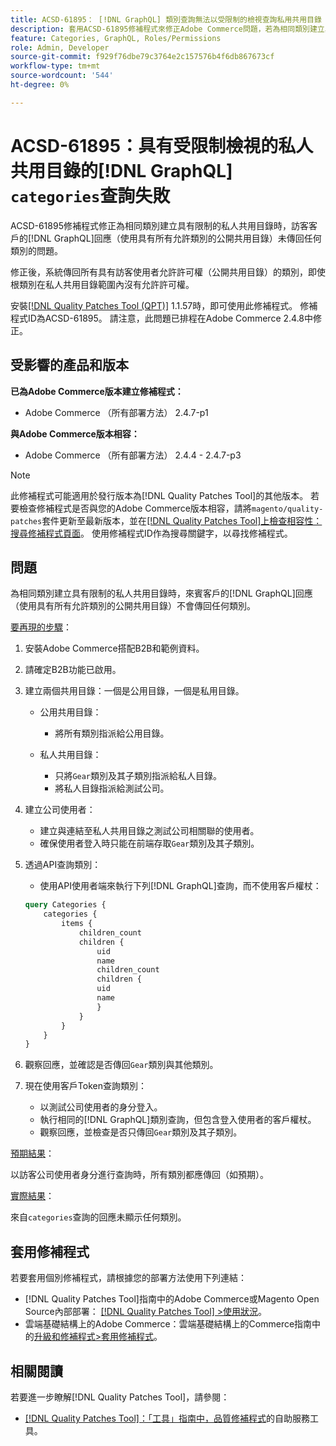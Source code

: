 ```yaml
---
title: ACSD-61895： [!DNL GraphQL] 類別查詢無法以受限制的檢視查詢私用共用目錄
description: 套用ACSD-61895修補程式來修正Adobe Commerce問題，若為相同類別建立具有限制的私人共用類別目錄時，來賓客戶的 [!DNL GraphQL] 回應（使用具有所有允許類別的公開共用目錄）未傳回任何類別。
feature: Categories, GraphQL, Roles/Permissions
role: Admin, Developer
source-git-commit: f929f76dbe79c3764e2c157576b4f6db867673cf
workflow-type: tm+mt
source-wordcount: '544'
ht-degree: 0%

---
```



# ACSD-61895：具有受限制檢視的私人共用目錄的[!DNL GraphQL] `categories`查詢失敗

ACSD-61895修補程式修正為相同類別建立具有限制的私人共用目錄時，訪客客戶的[!DNL GraphQL]回應（使用具有所有允許類別的公開共用目錄）未傳回任何類別的問題。

修正後，系統傳回所有具有訪客使用者允許許可權（公開共用目錄）的類別，即使根類別在私人共用目錄範圍內沒有允許許可權。

安裝[[!DNL Quality Patches Tool (QPT)]](/help/tools/quality-patches-tool/quality-patches-tool-to-self-serve-quality-patches.md) 1.1.57時，即可使用此修補程式。 修補程式ID為ACSD-61895。 請注意，此問題已排程在Adobe Commerce 2.4.8中修正。

## 受影響的產品和版本

**已為Adobe Commerce版本建立修補程式：**

* Adobe Commerce （所有部署方法） 2.4.7-p1

**與Adobe Commerce版本相容：**

* Adobe Commerce （所有部署方法） 2.4.4 - 2.4.7-p3

>[!NOTE]
>
>此修補程式可能適用於發行版本為[!DNL Quality Patches Tool]的其他版本。 若要檢查修補程式是否與您的Adobe Commerce版本相容，請將`magento/quality-patches`套件更新至最新版本，並在[[!DNL Quality Patches Tool]上檢查相容性：搜尋修補程式頁面](https://experienceleague.adobe.com/tools/commerce-quality-patches/index.html?lang=zh-Hant)。 使用修補程式ID作為搜尋關鍵字，以尋找修補程式。

## 問題

為相同類別建立具有限制的私人共用目錄時，來賓客戶的[!DNL GraphQL]回應（使用具有所有允許類別的公開共用目錄）不會傳回任何類別。

<u>要再現的步驟</u>：

1. 安裝Adobe Commerce搭配B2B和範例資料。
1. 請確定B2B功能已啟用。
1. 建立兩個共用目錄：一個是公用目錄，一個是私用目錄。

   * 公用共用目錄：

      * 將所有類別指派給公用目錄。

   * 私人共用目錄：

      * 只將`Gear`類別及其子類別指派給私人目錄。
      * 將私人目錄指派給測試公司。

1. 建立公司使用者：

   * 建立與連結至私人共用目錄之測試公司相關聯的使用者。
   * 確保使用者登入時只能在前端存取`Gear`類別及其子類別。

1. 透過API查詢類別：

   * 使用API使用者端來執行下列[!DNL GraphQL]查詢，而不使用客戶權杖：

   ```graphql
   query Categories { 
       categories { 
           items { 
               children_count 
               children { 
                   uid 
                   name 
                   children_count 
                   children { 
                   uid 
                   name 
                   } 
               } 
           } 
       } 
   }
   ```

1. 觀察回應，並確認是否傳回`Gear`類別與其他類別。
1. 現在使用客戶Token查詢類別：

   * 以測試公司使用者的身分登入。
   * 執行相同的[!DNL GraphQL]類別查詢，但包含登入使用者的客戶權杖。
   * 觀察回應，並檢查是否只傳回`Gear`類別及其子類別。


<u>預期結果</u>：

以訪客公司使用者身分進行查詢時，所有類別都應傳回（如預期）。

<u>實際結果</u>：

來自`categories`查詢的回應未顯示任何類別。

## 套用修補程式

若要套用個別修補程式，請根據您的部署方法使用下列連結：

* [!DNL Quality Patches Tool]指南中的Adobe Commerce或Magento Open Source內部部署： [[!DNL Quality Patches Tool] >使用狀況](/help/tools/quality-patches-tool/usage.md)。
* 雲端基礎結構上的Adobe Commerce：雲端基礎結構上的Commerce指南中的[升級和修補程式>套用修補程式](https://experienceleague.adobe.com/docs/commerce-cloud-service/user-guide/develop/upgrade/apply-patches.html?lang=zh-Hant)。


## 相關閱讀

若要進一步瞭解[!DNL Quality Patches Tool]，請參閱：

* [[!DNL Quality Patches Tool]：「工具」指南中，品質修補程式](/help/tools/quality-patches-tool/quality-patches-tool-to-self-serve-quality-patches.md)的自助服務工具。

